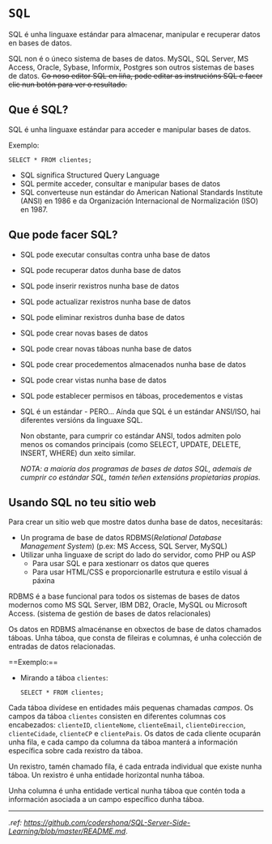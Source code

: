 # `SQL`

SQL é unha linguaxe estándar para almacenar, manipular e recuperar datos en bases de datos.

SQL non é o úneco sistema de bases de datos. MySQL, SQL Server, MS Access, Oracle, Sybase, Informix, Postgres son outros sistemas de bases de datos.
~~Co noso editor SQL en liña, pode editar as instrucións SQL e facer clic nun botón para ver o resultado.~~

## Que é SQL?

SQL é unha linguaxe estándar para acceder e manipular bases de datos.

Exemplo:
```
SELECT * FROM clientes;
```

- SQL significa Structured Query Language
- SQL permite acceder, consultar e manipular bases de datos
- SQL converteuse nun estándar do American National Standards Institute (ANSI) en 1986 e da Organización Internacional de Normalización (ISO) en 1987.

## Que pode facer SQL?

- SQL pode executar consultas contra unha base de datos

- SQL pode recuperar datos dunha base de datos

- SQL pode inserir rexistros nunha base de datos

- SQL pode actualizar rexistros nunha base de datos 
  
- SQL pode eliminar rexistros dunha base de datos 
  
- SQL pode crear novas bases de datos 
  
- SQL pode crear novas táboas nunha base de datos 
  
- SQL pode crear procedementos almacenados nunha base de datos 
  
- SQL pode crear vistas nunha base de datos 
  
- SQL pode establecer permisos en táboas, procedementos e vistas 
  
- SQL é un estándar - PERO... 
   Aínda que SQL é un estándar ANSI/ISO, hai diferentes versións da linguaxe SQL.
   
   Non obstante, para cumprir co estándar ANSI, todos admiten polo menos os comandos principais (como SELECT, UPDATE, DELETE, INSERT, WHERE) dun xeito similar. 
   
   *NOTA: a maioría dos programas de bases de datos SQL, ademais de cumprir co estándar SQL, tamén teñen extensións propietarias propias.*

## Usando SQL no teu sitio web

Para crear un sitio web que mostre datos dunha base de datos, necesitarás: 

- Un programa de base de datos RDBMS(*Relational Database Management System*) (p.ex: MS Access, SQL Server, MySQL) 
- Utilizar unha linguaxe de script do lado do servidor, como PHP ou ASP 
  - Para usar SQL e para xestionarr os datos que queres 
  - Para usar HTML/CSS e proporcionarlle estrutura e estilo visual á páxina 

RDBMS é a base funcional para todos os sistemas de bases de datos modernos como MS SQL Server, IBM DB2, Oracle, MySQL ou Microsoft Access. (sistema de gestión de bases de datos relacionales)

Os datos en RDBMS almacénanse en obxectos de base de datos chamados táboas. Unha táboa, que consta de fileiras e columnas, é unha colección de entradas de datos relacionadas. 



==Exemplo:==

- Mirando a táboa `clientes`:

  `SELECT * FROM clientes;`

Cada táboa divídese en entidades máis pequenas chamadas *campos*. Os campos da táboa ``clientes`` consisten en diferentes columnas cos encabezados: ``clienteID``, ``clienteNome``, ``clienteEmail``, ``clienteDireccion``, ``clienteCidade``, ``clienteCP`` e ``clientePais``. Os datos de cada cliente ocuparán unha fila, e cada campo da columna da táboa manterá a información específica sobre cada rexistro da táboa.

Un rexistro, tamén chamado fila, é cada entrada individual que existe nunha táboa. Un rexistro é unha entidade horizontal nunha táboa.

Unha columna é unha entidade vertical nunha táboa que contén toda a información asociada a un campo específico dunha táboa.



---

*.ref: https://github.com/codershona/SQL-Server-Side-Learning/blob/master/README.md*.
